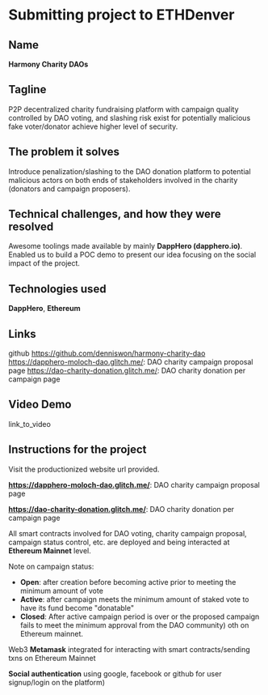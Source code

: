 # Submitting project to ETHDenver
 
## Name

**Harmony Charity DAOs**
 
## Tagline

P2P decentralized charity fundraising platform with campaign quality controlled by DAO voting, and slashing risk exist for potentially malicious fake voter/donator achieve higher level of security.
 
## The problem it solves

Introduce penalization/slashing to the DAO donation platform to potential malicious actors on both ends of stakeholders involved in the charity (donators and campaign proposers).
 
## Technical challenges, and how they were resolved
 
Awesome toolings made available by mainly **DappHero (dapphero.io)**. Enabled us to build a POC demo to present our idea focusing on the social impact of the project.
 
## Technologies used
 
**DappHero**, **Ethereum**

## Links
 
github https://github.com/denniswon/harmony-charity-dao
https://dapphero-moloch-dao.glitch.me/: DAO charity campaign proposal page
https://dao-charity-donation.glitch.me/: DAO charity donation per campaign page

## Video Demo

link_to_video

## Instructions for the project

Visit the productionized website url provided.

**https://dapphero-moloch-dao.glitch.me/**: DAO charity campaign proposal page

**https://dao-charity-donation.glitch.me/**: DAO charity donation per campaign page

All smart contracts involved for DAO voting, charity campaign proposal, campaign status control, etc. are deployed and being interacted at **Ethereum Mainnet** level.

Note on campaign status:
- **Open**: after creation before becoming active prior to meeting the minimum amount of vote
- **Active**: after campaign meets the minimum amount of staked vote to have its fund become "donatable"
- **Closed**: After active campaign period is over or the proposed campaign fails to meet the minimum approval from the DAO community) oth on Ethereum mainnet.

Web3 **Metamask** integrated for interacting with smart contracts/sending txns on Ethereum Mainnet

**Social authentication** using google, facebook or github for user signup/login on the platform)

